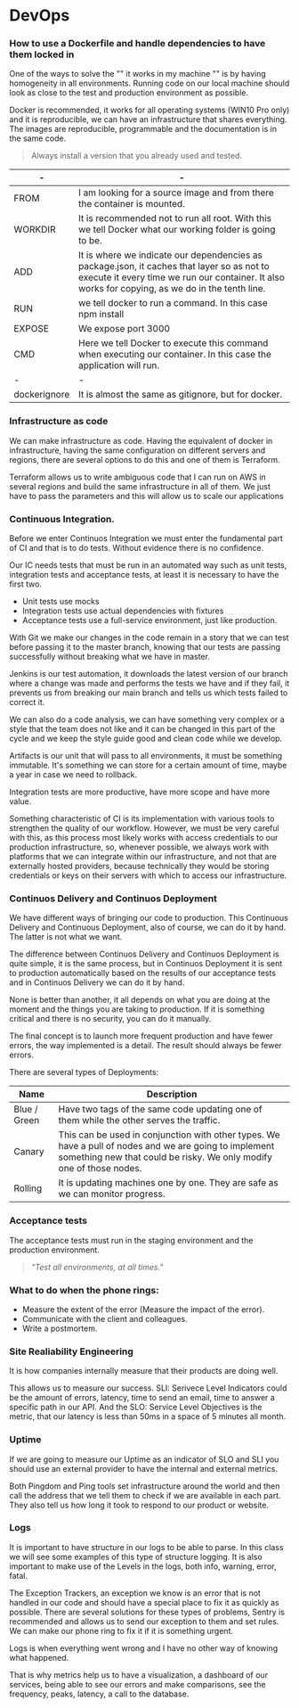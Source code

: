 # DevOps


### How to use a Dockerfile and handle dependencies to have them locked in
One of the ways to solve the "" it works in my machine "" is by having homogeneity in all environments. Running code on our local machine should look as close to the test and production environment as possible.

Docker is recommended, it works for all operating systems (WIN10 Pro only) and it is reproducible, we can have an infrastructure that shares everything. The images are reproducible, programmable and the documentation is in the same code.
> Always install a version that you already used and tested.

-|-
-|-
FROM| I am looking for a source image and from there the container is mounted.
WORKDIR| It is recommended not to run all root. With this we tell Docker what our working folder is going to be.
ADD| It is where we indicate our dependencies as package.json, it caches that layer so as not to execute it every time we run our container. It also works for copying, as we do in the tenth line.
RUN| we tell docker to run a command. In this case npm install
EXPOSE| We expose port 3000
CMD| Here we tell Docker to execute this command when executing our container. In this case the application will run.
-|-
dockerignore| It is almost the same as gitignore, but for docker.


### Infrastructure as code
We can make infrastructure as code. Having the equivalent of docker in infrastructure, having the same configuration on different servers and regions, there are several options to do this and one of them is Terraform.

Terraform allows us to write ambiguous code that I can run on AWS in several regions and build the same infrastructure in all of them. We just have to pass the parameters and this will allow us to scale our applications

### Continuous Integration.

Before we enter Continuos Integration we must enter the fundamental part of CI and that is to do tests. Without evidence there is no confidence.

Our IC needs tests that must be run in an automated way such as unit tests, integration tests and acceptance tests, at least it is necessary to have the first two.

* Unit tests use mocks
* Integration tests use actual dependencies with fixtures
* Acceptance tests use a full-service environment, just like production.





With Git we make our changes in the code remain in a story that we can test before passing it to the master branch, knowing that our tests are passing successfully without breaking what we have in master.

Jenkins is our test automation, it downloads the latest version of our branch where a change was made and performs the tests we have and if they fail, it prevents us from breaking our main branch and tells us which tests failed to correct it.

We can also do a code analysis, we can have something very complex or a style that the team does not like and it can be changed in this part of the cycle and we keep the style guide good and clean code while we develop.

Artifacts is our unit that will pass to all environments, it must be something immutable. It's something we can store for a certain amount of time, maybe a year in case we need to rollback.

Integration tests are more productive, have more scope and have more value.

Something characteristic of CI is its implementation with various tools to strengthen the quality of our workflow. However, we must be very careful with this, as this process most likely works with access credentials to our production infrastructure, so, whenever possible, we always work with platforms that we can integrate within our infrastructure, and not that are externally hosted providers, because technically they would be storing credentials or keys on their servers with which to access our infrastructure.

### Continuos Delivery and Continuos Deployment
We have different ways of bringing our code to production. This Continuous Delivery and Continuous Deployment, also of course, we can do it by hand. The latter is not what we want.

The difference between Continuos Delivery and Continuos Deployment is quite simple, it is the same process, but in Continuos Deployment it is sent to production automatically based on the results of our acceptance tests and in Continuos Delivery we can do it by hand.

None is better than another, it all depends on what you are doing at the moment and the things you are taking to production. If it is something critical and there is no security, you can do it manually.

The final concept is to launch more frequent production and have fewer errors, the way implemented is a detail. The result should always be fewer errors.

There are several types of Deployments:

Name | Description
---- | -----------
Blue / Green| Have two tags of the same code updating one of them while the other serves the traffic.
Canary| This can be used in conjunction with other types. We have a pull of nodes and we are going to implement something new that could be risky. We only modify one of those nodes.
Rolling| It is updating machines one by one. They are safe as we can monitor progress.

### Acceptance tests
The acceptance tests must run in the staging environment and the production environment.

> *"Test all environments, at all times."*



### What to do when the phone rings:

* Measure the extent of the error (Measure the impact of the error).
* Communicate with the client and colleagues.
* Write a postmortem.



### Site Realiability Engineering
It is how companies internally measure that their products are doing well.

This allows us to measure our success. SLI: Serivece Level Indicators could be the amount of errors, latency, time to send an email, time to answer a specific path in our API. And the SLO: Service Level Objectives is the metric, that our latency is less than 50ms in a space of 5 minutes all month.

### Uptime

If we are going to measure our Uptime as an indicator of SLO and SLI you should use an external provider to have the internal and external metrics.

Both Pingdom and Ping tools set infrastructure around the world and then call the address that we tell them to check if we are available in each part. They also tell us how long it took to respond to our product or website.

### Logs

It is important to have structure in our logs to be able to parse. In this class we will see some examples of this type of structure logging. It is also important to make use of the Levels in the logs, both info, warning, error, fatal.

The Exception Trackers, an exception we know is an error that is not handled in our code and should have a special place to fix it as quickly as possible. There are several solutions for these types of problems, Sentry is recommended and allows us to send our exception to them and set rules. We can make our phone ring to fix it if it is something urgent.



Logs is when everything went wrong and I have no other way of knowing what happened.

That is why metrics help us to have a visualization, a dashboard of our services, being able to see our errors and make comparisons, see the frequency, peaks, latency, a call to the database.
